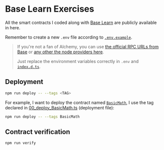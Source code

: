 # Base Learn Exercises

All the smart contracts I coded along with [Base Learn](https://docs.base.org/learn/welcome) are publicly available in here.

Remember to create a new `.env` file according to [`.env.example`](./.env.example).

> If you're not a fan of Alchemy, you can use [the official RPC URLs from Base](https://docs.base.org/docs/quickstart#1-set-up-your-node-connection) or [any other the node providers here](https://docs.base.org/docs/tools/node-providers).
>
> Just replace the environment variables correctly in `.env` and [`index.d.ts`](./types/index.d.ts).

## Deployment

```sh
npm run deploy -- --tags <TAG>
```

For example, I want to deploy the contract named [`BasicMath`](./contracts/Deploying/BasicMath.sol), I use the tag declared in [00_deploy_BasicMath.ts](./deploy/00_deploy_BasicMath.ts) (deployment file):

```sh
npm run deploy -- --tags BasicMath
```

## Contract verification

```sh
npm run verify
```
